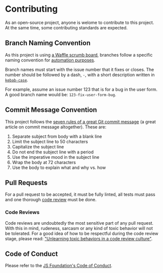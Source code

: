 # Contributing
As an open-source project, anyone is welome to contribute to this project. At the same time, some contributing standards are expected.

## Branch Naming Convention
As this project is using [a Waffle scrumb board](https://waffle.io/chingu-voyage5/Bears-Team-3), branches follow a specific naming convention for [automation purposes](https://help.waffle.io/faq/waffle-workflow/is-there-any-way-to-move-an-issue-in-progress-without-manually-drag-and-dropping-it-on-my-waffle-board).

Branch names must start with the issue number that it fixes or closes. The number should be followed by a dash, `-`, with a short description written in [`kebab-case`](http://wiki.c2.com/?KebabCase).

For example, assume an issue number 123 that is for a bug in the user form. A good branch name would be: `123-fix-user-form-bug`.

## Commit Message Convention
This project follows the [seven rules of a great Git commit message](https://chris.beams.io/posts/git-commit/#seven-rules) (a great article on commit message altogether). These are:

1. Separate subject from body with a blank line
2. Limit the subject line to 50 characters
3. Capitalize the subject line
4. Do not end the subject line with a period
5. Use the imperative mood in the subject line
6. Wrap the body at 72 characters
7. Use the body to explain what and why vs. how

## Pull Requests
For a pull request to be accepted, it must be fully linted, all tests must pass and one thorough [code review](#code-reviews) must be done.

### Code Reviews
Code reviews are undoubtedly the most sensitive part of any pull request. With this in mind, rudeness, sarcasm or any kind of toxic behavior will not be tolerated. For a good idea of how to be respectful during the code review stage, please read: ["Unlearning toxic behaviors in a code review culture"](https://medium.freecodecamp.org/unlearning-toxic-behaviors-in-a-code-review-culture-b7c295452a3c).

## Code of Conduct
Please refer to the [JS Foundation's Code of Conduct](https://js.foundation/community/code-of-conduct).
